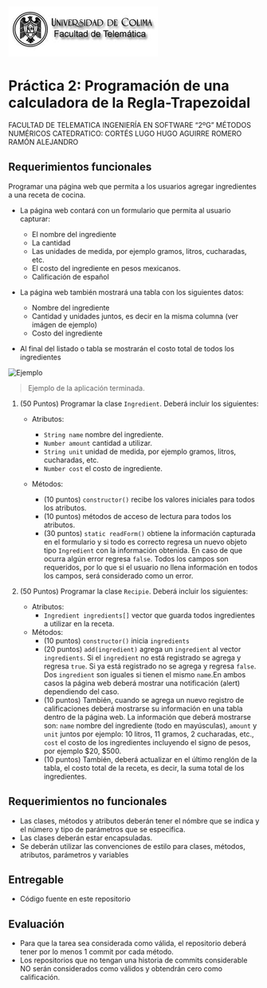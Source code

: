 ![Logo](img/ucol-logo.jpg)

# Práctica 2: Programación de una calculadora de la Regla-Trapezoidal

FACULTAD DE TELEMATICA
INGENIERÍA EN SOFTWARE
“2ºG”
MÉTODOS NUMÉRICOS
CATEDRATICO: CORTÉS LUGO HUGO
AGUIRRE ROMERO RAMÓN ALEJANDRO

## Requerimientos funcionales

Programar una página web que permita a los usuarios agregar ingredientes a una receta de cocina.

- La página web contará con un formulario que permita al usuario capturar:

  - El nombre del ingrediente
  - La cantidad
  - Las unidades de medida, por ejemplo gramos, litros, cucharadas, etc.
  - El costo del ingrediente en pesos mexicanos.
  - Calificación de español

- La página web también mostrará una tabla con los siguientes datos:

  - Nombre del ingrediente
  - Cantidad y unidades juntos, es decir en la misma columna (ver imágen de ejemplo)
  - Costo del ingrediente

- Al final del listado o tabla se mostrarán el costo total de todos los ingredientes

![Ejemplo](img/ejemplo.png)

> Ejemplo de la aplicación terminada.

1. (50 Puntos) Programar la clase `Ingredient`. Deberá incluir los siguientes:

   - Atributos:

     - `String name` nombre del ingrediente.
     - `Number amount` cantidad a utilizar.
     - `String unit` unidad de medida, por ejemplo gramos, litros, cucharadas, etc.
     - `Number cost` el costo de ingrediente.

   - Métodos:
     - (10 puntos) `constructor()` recibe los valores iniciales para todos los atributos.
     - (10 puntos) métodos de acceso de lectura para todos los atributos.
     - (30 puntos) `static readForm()` obtiene la información capturada en el formulario y si todo es correcto regresa un nuevo objeto tipo `Ingredient` con la información obtenida. En caso de que ocurra algún error regresa `false`. Todos los campos son requeridos, por lo que si el usuario no llena información en todos los campos, será considerado como un error.

2. (50 Puntos) Programar la clase `Recipie`. Deberá incluir los siguientes:
   - Atributos:
     - `Ingredient ingredients[]` vector que guarda todos ingredientes a utilizar en la receta.
   - Métodos:
     - (10 puntos) `constructor()` inicia `ingredients`
     - (20 puntos) `add(ingredient)` agrega un `ingredient` al vector `ingredients`. Si el `ingredient` no está registrado se agrega y regresa `true`. Si ya está registrado no se agrega y regresa `false`. Dos `ingredient` son iguales si tienen el mismo `name`.En ambos casos la página web deberá mostrar una notificación (alert) dependiendo del caso.
     - (10 puntos) También, cuando se agrega un nuevo registro de calificaciones deberá mostrarse su información en una tabla dentro de la página web. La información que deberá mostrarse son: `name` nombre del ingrediente (todo en mayúsculas), `amount` y `unit` juntos por ejemplo: 10 litros, 11 gramos, 2 cucharadas, etc., `cost` el costo de los ingredientes incluyendo el signo de pesos, por ejemplo $20, $500.
     - (10 puntos) También, deberá actualizar en el último renglón de la tabla, el costo total de la receta, es decir, la suma total de los ingredientes.

## Requerimientos no funcionales

- Las clases, métodos y atributos deberán tener el nómbre que se indica y el número y tipo de parámetros que se especifica.
- Las clases deberán estar encapsuladas.
- Se deberán utilizar las convenciones de estilo para clases, métodos, atributos, parámetros y variables

## Entregable

- Código fuente en este repositorio

## Evaluación

- Para que la tarea sea considerada como válida, el repositorio deberá tener por lo menos 1 commit por cada método.
- Los repositorios que no tengan una historia de commits considerable NO serán considerados como válidos y obtendrán cero como calificación.
